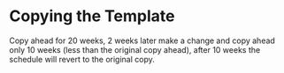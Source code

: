 <!--
---
	title: Copying the Template
	author: David Klann <dklann@broadcasttool.com>
	date: Wed Mar 29 08:27:26 AM CDT 2023
---
-->
<!-- Create formatted output with one of these commands:
	pandoc --toc --standalone --self-contained -f markdown -t html -o rules.html rules.md
	pandoc --toc --standalone --self-contained -f markdown -t latex -o rules.pdf rules.md
-->

# Copying the Template #

Copy ahead for 20 weeks, 2 weeks later make a change and copy ahead only 10
weeks (less than the original copy ahead), after 10 weeks the schedule will
revert to the original copy.

